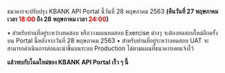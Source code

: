 ธนาคารจะปรับปรุง KBANK API Portal นี้วันที่ 28 พฤษภาคม 2563 <strong>(คืนวันที่ 27 พฤษภาคม เวลา <span style="color: red;">18:00</span> ถึง 28 พฤษภาคม เวลา <span style="color: red;">24:00</span>)</strong>

• สำหรับท่านที่อยู่ระหว่างทดสอบ หรือวางแผนทดสอบ Exercise ต่างๆ จะต้องทดสอบใหม่อีกครั้งบน Portal นี้หลังจากวันที่ 28 พฤษภาคม 2563
• สำหรับท่านที่อยู่ระหว่างทดสอบ UAT จะสามารถดำเนินการต่อและนำขึ้นบนระบบ Production ได้ตามแผนที่ธนาคารเคยแจ้งไว้

<strong>แล้วพบกับโฉมใหม่ของ KBANK API Portal เร็ว ๆ นี้</strong>
